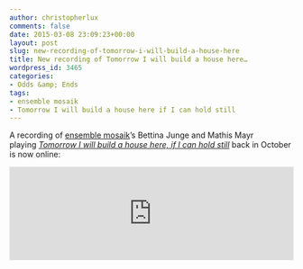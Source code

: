 ```yaml
---
author: christopherlux
comments: false
date: 2015-03-08 23:09:23+00:00
layout: post
slug: new-recording-of-tomorrow-i-will-build-a-house-here
title: New recording of Tomorrow I will build a house here…
wordpress_id: 3465
categories:
- Odds &amp; Ends
tags:
- ensemble mosaik
- Tomorrow I will build a house here if I can hold still
---
```


A recording of [ensemble mosaik](http://www.ensemble-mosaik.de/)’s Bettina Junge and Mathis Mayr playing [_Tomorrow I will build a house here, if I can hold still_](http://www.chrisswithinbank.net/2014/03/tomorrow-i-will-build-a-house-here-if-i-can-hold-still/) back in October is now online:

<p><iframe width="100%" height="166" scrolling="no" frameborder="no" src="https://w.soundcloud.com/player/?url=https%3A//api.soundcloud.com/tracks/186593357&amp;color=ff5500&amp;auto_play=false&amp;hide_related=false&amp;show_comments=true&amp;show_user=true&amp;show_reposts=false"></iframe></p>
